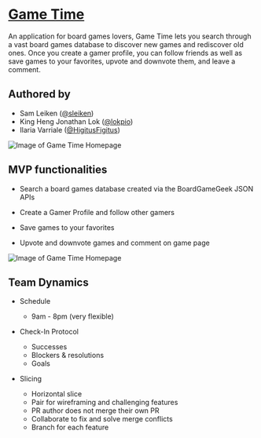 # [Game Time](https://gametime-.herokuapp.com/)

An application for board games lovers, Game Time lets you search through a vast board games database to discover new games and rediscover old ones. 
Once you create a gamer profile, you can follow friends as well as save games to your favorites, upvote and downvote them, and leave a comment.  

## Authored by

* Sam Leiken ([@sleiken](https://github.com/sleiken))
* King Heng Jonathan Lok ([@lokpio](http://github.com/elliedori))
* Ilaria Varriale ([@HigitusFigitus](http://github.com/HigitusFigitus))

![Image of Game Time Homepage](/public/game_time)

## MVP functionalities

* Search a board games database created via the BoardGameGeek JSON APIs

* Create a Gamer Profile and follow other gamers

* Save games to your favorites

* Upvote and downvote games and comment on game page

![Image of Game Time Homepage](/public/game_pages)

## Team Dynamics

* Schedule
  * 9am - 8pm (very flexible)

* Check-In Protocol
  * Successes
  * Blockers & resolutions
  * Goals

* Slicing
  * Horizontal slice
  * Pair for wireframing and challenging features
  * PR author does not merge their own PR
  * Collaborate to fix and solve merge conflicts
  * Branch for each feature